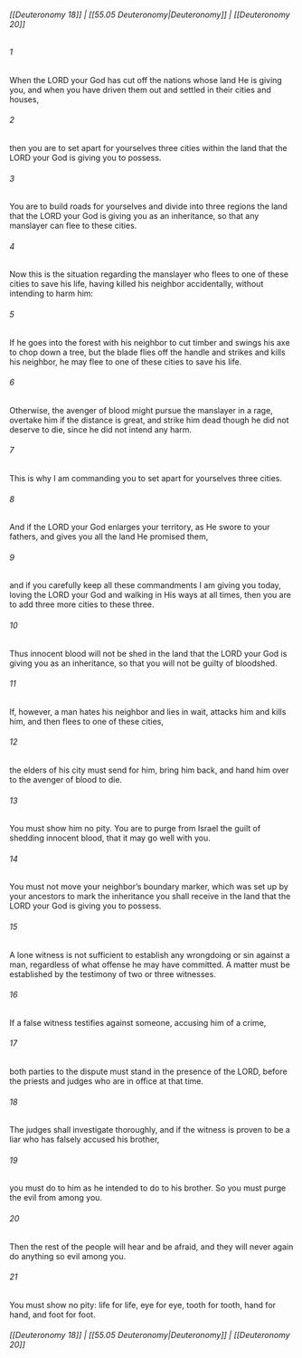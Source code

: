 
###### [[Deuteronomy 18]] | [[55.05 Deuteronomy|Deuteronomy]] | [[Deuteronomy 20]]

###### 1
When the LORD your God has cut off the nations whose land He is giving you, and when you have driven them out and settled in their cities and houses,
###### 2
then you are to set apart for yourselves three cities within the land that the LORD your God is giving you to possess.
###### 3
You are to build roads for yourselves and divide into three regions the land that the LORD your God is giving you as an inheritance, so that any manslayer can flee to these cities.
###### 4
Now this is the situation regarding the manslayer who flees to one of these cities to save his life, having killed his neighbor accidentally, without intending to harm him:
###### 5
If he goes into the forest with his neighbor to cut timber and swings his axe to chop down a tree, but the blade flies off the handle and strikes and kills his neighbor, he may flee to one of these cities to save his life.
###### 6
Otherwise, the avenger of blood might pursue the manslayer in a rage, overtake him if the distance is great, and strike him dead though he did not deserve to die, since he did not intend any harm.
###### 7
This is why I am commanding you to set apart for yourselves three cities.
###### 8
And if the LORD your God enlarges your territory, as He swore to your fathers, and gives you all the land He promised them,
###### 9
and if you carefully keep all these commandments I am giving you today, loving the LORD your God and walking in His ways at all times, then you are to add three more cities to these three.
###### 10
Thus innocent blood will not be shed in the land that the LORD your God is giving you as an inheritance, so that you will not be guilty of bloodshed.
###### 11
If, however, a man hates his neighbor and lies in wait, attacks him and kills him, and then flees to one of these cities,
###### 12
the elders of his city must send for him, bring him back, and hand him over to the avenger of blood to die.
###### 13
You must show him no pity. You are to purge from Israel the guilt of shedding innocent blood, that it may go well with you.
###### 14
You must not move your neighbor’s boundary marker, which was set up by your ancestors to mark the inheritance you shall receive in the land that the LORD your God is giving you to possess.
###### 15
A lone witness is not sufficient to establish any wrongdoing or sin against a man, regardless of what offense he may have committed. A matter must be established by the testimony of two or three witnesses.
###### 16
If a false witness testifies against someone, accusing him of a crime,
###### 17
both parties to the dispute must stand in the presence of the LORD, before the priests and judges who are in office at that time.
###### 18
The judges shall investigate thoroughly, and if the witness is proven to be a liar who has falsely accused his brother,
###### 19
you must do to him as he intended to do to his brother. So you must purge the evil from among you.
###### 20
Then the rest of the people will hear and be afraid, and they will never again do anything so evil among you.
###### 21
You must show no pity: life for life, eye for eye, tooth for tooth, hand for hand, and foot for foot.

###### [[Deuteronomy 18]] | [[55.05 Deuteronomy|Deuteronomy]] | [[Deuteronomy 20]]
